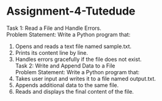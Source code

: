 # Assignment-4-Tutedude
Task 1: Read a File and Handle Errors.  
Problem Statement:  Write a Python program that:  
1.   Opens and reads a text file named sample.txt.
2.   Prints its content line by line.
3.   Handles errors gracefully if the file does not exist.  
Task 2: Write and Append Data to a File  
Problem Statement: Write a Python program that:
1.   Takes user input and writes it to a file named output.txt.
2.   Appends additional data to the same file.
3.   Reads and displays the final content of the file.

